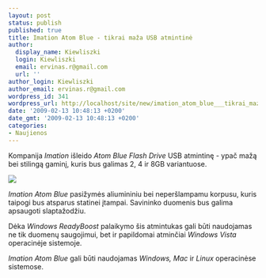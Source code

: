 ```yaml
---
layout: post
status: publish
published: true
title: Imation Atom Blue - tikrai maža USB atmintinė
author:
  display_name: Kiewliszki
  login: Kiewliszki
  email: ervinas.r@gmail.com
  url: ''
author_login: Kiewliszki
author_email: ervinas.r@gmail.com
wordpress_id: 341
wordpress_url: http://localhost/site/new/imation_atom_blue___tikrai_maza_usb_atmintine/
date: '2009-02-13 10:48:13 +0200'
date_gmt: '2009-02-13 10:48:13 +0200'
categories:
- Naujienos
---
```

<p>Kompanija <i>Imation</i> išleido <i>Atom Blue Flash Drive</i> USB atmintinę - ypač mažą bei stilingą gaminį, kuris bus galimas 2, 4 ir 8GB variantuose.</p>
<p><img src="http://svarke.technews.lt/imitusb.jpg" /></p>
<p><i>Imation Atom Blue</i> pasižymės aliumininiu bei neperšlampamu korpusu, kuris taipogi bus atsparus statinei įtampai. Savininko duomenis bus galima apsaugoti slaptažodžiu.</p>
<p>Dėka <i>Windows ReadyBoost</i> palaikymo šis atmintukas gali būti naudojamas ne tik duomenų saugojimui, bet ir papildomai atminčiai <i>Windows Vista</i> operacinėje sistemoje. </p>
<p><i>Imation Atom Blue</i> gali būti naudojamas <i>Windows, Mac</i> ir <i>Linux</i> operacinėse sistemose. </p>
